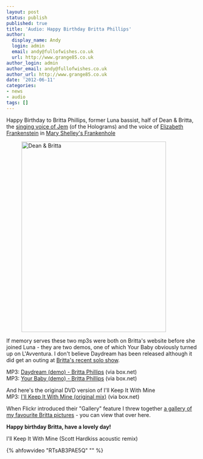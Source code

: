 ```yaml
---
layout: post
status: publish
published: true
title: 'Audio: Happy Birthday Britta Phillips'
author:
  display_name: Andy
  login: admin
  email: andy@fullofwishes.co.uk
  url: http://www.grange85.co.uk
author_login: admin
author_email: andy@fullofwishes.co.uk
author_url: http://www.grange85.co.uk
date: '2012-06-11'
categories:
- news
- audio
tags: []
---
```

<p>Happy Birthday to Britta Phillips, former Luna bassist, half of Dean & Britta, the <a href="http://www.youtube.com/watch?v=FlGFznUhrx0">singing voice of Jem</a> (of the Holograms) and the voice of <a href="http://www.youtube.com/watch?v=UYhIZqzA-CU">Elizabeth Frankenstein</a> in <a href="http://en.wikipedia.org/wiki/Mary_Shelley%27s_Frankenhole">Mary Shelley's Frankenhole</a><br />
<figure class="caption aligncenter"><a href="http://www.flickr.com/photos/joniraundegi/536027137/" title="Dean &Britta by Jon Iraundegi (aterpeirun), on Flickr"><img src="https://farm1.staticflickr.com/201/536027137_455fd66754.jpg" width="380" height="500" alt="Dean & Britta"></a><figcaption class="caption-text"></figcaption></figure></p>
<p>If memory serves these two mp3s were both on Britta's website before she joined Luna - they are two demos, one of which Your Baby obviously turned up on L'Avventura. I don't believe Daydream has been released although it did get an outing at <a href="http://rateyourmusic.com/release/unauth/britta_philips/britta_phillips_with_pete_donnelly__live_at_milkboy_/">Britta's recent solo show</a>.</p>
<p>MP3: <a href="https://www.box.com/s/68ab7c30ca84f765a8ec">Daydream (demo) - Britta Phillips</a> (via box.net)<br />
MP3: <a href="https://www.box.com/s/d433f502b61b45501372">Your Baby (demo) - Britta Phillips</a> (via box.net)</p>
<p>And here's the original DVD version of I'll Keep It With Mine<br />
MP3: <a href="https://www.box.com/shared/p8dmvbhldc">I'll Keep It With Mine (original mix)</a> (via box.net)</p>
<p>When Flickr introduced their "Gallery" feature I threw together <a href="http://www.flickr.com/photos/grange85/galleries/72157622398131100/with/2965096050/lightbox/">a gallery of my favourite Britta pictures</a> - you can view that over here.</p>
<p><strong>Happy birthday Britta, have a lovely day!</strong></p>
<p>I'll Keep It With Mine (Scott Hardkiss acoustic remix)<br />

{% ahfowvideo "RTsAB3PAE5Q" "" %}

